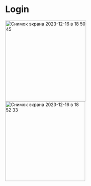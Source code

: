 # Login
<img width="257" alt="Снимок экрана 2023-12-16 в 18 50 45" src="https://github.com/VitalyaTereshchuk/Login/assets/141850363/2ac0e7ff-7abe-4ad4-8733-f7f5c62a4880">
<img width="254" alt="Снимок экрана 2023-12-16 в 18 52 33" src="https://github.com/VitalyaTereshchuk/Login/assets/141850363/8579e91c-19ae-4ab8-ac7d-fd31c538220a">
